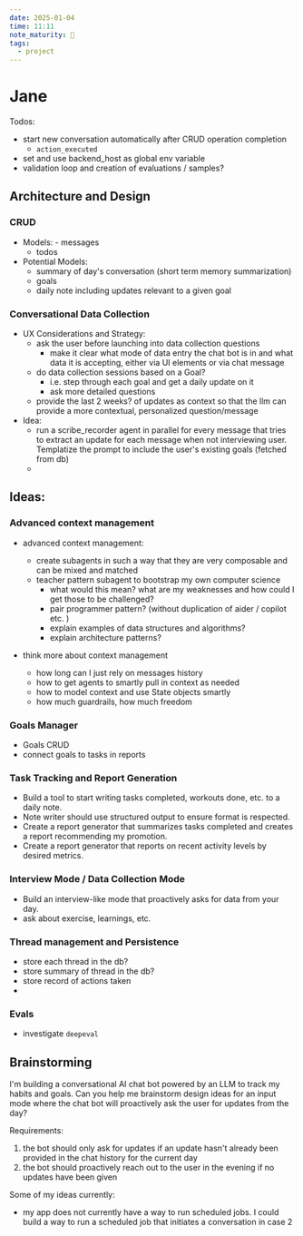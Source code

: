 ```yaml
---
date: 2025-01-04
time: 11:11
note_maturity: 🌱
tags:
  - project
---
```


# Jane

Todos:
- start new conversation automatically after CRUD operation completion
	- `action_executed`
- set and use backend_host as global env variable
- validation loop and creation of evaluations / samples?

## Architecture and Design

### CRUD

- Models:
		- messages
	- todos
- Potential Models:
	- summary of day's conversation (short term memory summarization)
	- goals
	- daily note including updates relevant to a given goal

### Conversational Data Collection

- UX Considerations and Strategy:
	- ask the user before launching into data collection questions
		- make it clear what mode of data entry the chat bot is in and what data it is accepting, either via UI elements or via chat message
	- do data collection sessions based on a Goal? 
		- i.e. step through each goal and get a daily update on it
		- ask more detailed questions
	- provide the last 2 weeks? of updates as context so that the llm can provide a more contextual, personalized question/message
- Idea:
	- run a scribe_recorder agent in parallel for every message that tries to extract an update for each message when not interviewing user. Templatize the prompt to include the user's existing goals (fetched from db)
	- 


## Ideas:

### Advanced context management

- advanced context management:
	- create subagents in such a way that they are very composable and can be mixed and matched
	- teacher pattern subagent to bootstrap my own computer science
		- what would this mean? what are my weaknesses and how could I get those to be challenged?
		- pair programmer pattern? (without dupIication of aider / copilot etc. )
		- explain examples of data structures and algorithms?
		- explain architecture patterns?

- think more about context management
	- how long can I just rely on messages history
	- how to get agents to smartly pull in context as needed
	- how to model context and use State objects smartly
	- how much guardrails, how much freedom

### Goals Manager

- Goals CRUD
- connect goals to tasks in reports

### Task Tracking and Report Generation

- Build a tool to start writing tasks completed, workouts done, etc. to a daily note. 
- Note writer should use structured output to ensure format is respected. 
- Create a report generator that summarizes tasks completed and creates a report recommending my promotion. 
- Create a report generator that reports on recent activity levels by desired metrics. 

### Interview Mode / Data Collection Mode

- Build an interview-like mode that proactively asks for data from your day. 
- ask about exercise, learnings, etc.

### Thread management and Persistence

- store each thread in the db?
- store summary of thread in the db?
- store record of actions taken
- 

### Evals 

- investigate `deepeval` 



## Brainstorming

I'm building a conversational AI chat bot powered by an LLM to track my habits and goals. Can you help me brainstorm design ideas for an input mode where the chat bot will proactively ask the user for updates from the day?

Requirements:

1. the bot should only ask for updates if an update hasn't already been provided in the chat history for the current day
2. the bot should proactively reach out to the user in the evening if no updates have been given

Some of my ideas currently:

- my app does not currently have a way to run scheduled jobs. I could build a way to run a scheduled job that initiates a conversation in case 2